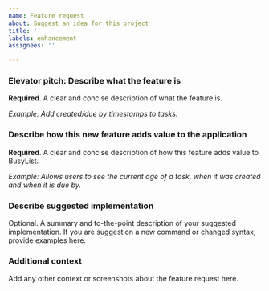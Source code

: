 ```yaml
---
name: Feature request
about: Suggest an idea for this project
title: ''
labels: enhancement
assignees: ''

---
```


### Elevator pitch: Describe what the feature is
**Required**. A clear and concise description of what the feature is.

_Example: Add created/due by timestamps to tasks._

### Describe how this new feature adds value to the application
**Required**. A clear and concise description of how this feature adds value to BusyList.

_Example: Allows users to see the current age of a task, when it was created and when it is due by._

### Describe suggested implementation
Optional. A summary and to-the-point description of your suggested implementation. If you are suggestion a new command or changed syntax, provide examples here.

### Additional context
Add any other context or screenshots about the feature request here.
